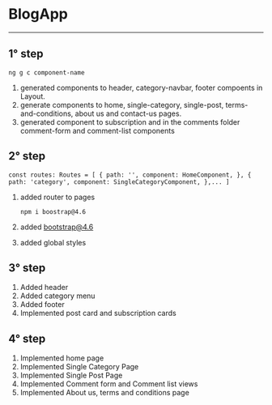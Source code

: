# BlogApp

---

## 1° step

`ng g c component-name`

1. generated components to header, category-navbar, footer compoents in Layout.
2. generate components to home, single-category, single-post, terms-and-conditions, about us and contact-us pages.
3. generated component to subscription and in the comments folder comment-form and comment-list components

## 2° step

`const routes: Routes = [
  {
    path: '',
    component: HomeComponent,
  },
  {
    path: 'category',
    component: SingleCategoryComponent,
  },...
]`

1. added router to pages

   `npm i boostrap@4.6`

2. added bootstrap@4.6
3. added global styles

## 3° step

1. Added header
2. Added category menu
3. Added footer
4. Implemented post card and subscription cards

## 4° step

1. Implemented home page
2. Implemented Single Category Page
3. Implemented Single Post Page
4. Implemented Comment form and Comment list views
5. Implemented About us, terms and conditions page
